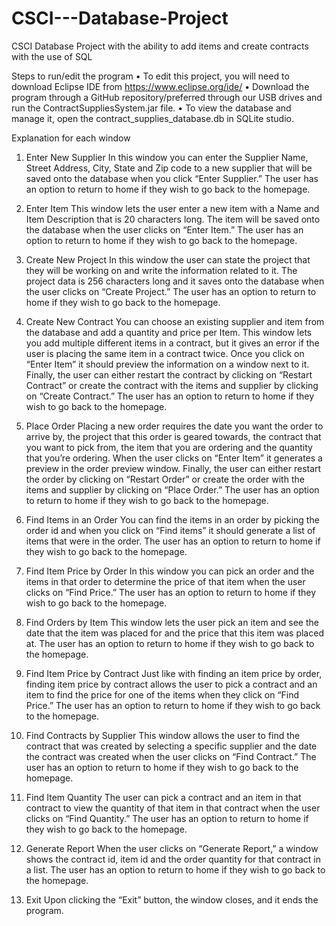 # CSCI---Database-Project
CSCI Database Project with the ability to add items and create contracts with the use of SQL

Steps to run/edit the program
•	To edit this project, you will need to download Eclipse IDE from https://www.eclipse.org/ide/
•	Download the program through a GitHub repository/preferred through our USB drives and run the ContractSuppliesSystem.jar file.
•	To view the database and manage it, open the contract_supplies_database.db in SQLite studio. 

Explanation for each window
1)  Enter New Supplier
In this window you can enter the Supplier Name, Street Address, City, State and Zip code to a new supplier that will be saved onto the database when you click “Enter Supplier.” The user has an option to return to home if they wish to go back to the homepage. 

2)	Enter Item
This window lets the user enter a new item with a Name and Item Description that is 20 characters long. The item will be saved onto the database when the user clicks on “Enter Item.” The user has an option to return to home if they wish to go back to the homepage. 

3)	Create New Project
In this window the user can state the project that they will be working on and write the information related to it. The project data is 256 characters long and it saves onto the database when the user clicks on “Create Project.” The user has an option to return to home if they wish to go back to the homepage.

4)	Create New Contract
You can choose an existing supplier and item from the database and add a quantity and price per Item. This window lets you add multiple different items in a contract, but it gives an error if the user is placing the same item in a contract twice. Once you click on “Enter Item” it should preview the information on a window next to it. Finally, the user can either restart the contract by clicking on “Restart Contract” or create the contract with the items and supplier by clicking on “Create Contract.” The user has an option to return to home if they wish to go back to the homepage.
  
5)	Place Order
Placing a new order requires the date you want the order to arrive by, the project that this order is geared towards, the contract that you want to pick from, the item that you are ordering and the quantity that you’re ordering. When the user clicks on “Enter Item” it generates a preview in the order preview window. Finally, the user can either restart the order by clicking on “Restart Order” or create the order with the items and supplier by clicking on “Place Order.” The user has an option to return to home if they wish to go back to the homepage.

6)	Find Items in an Order
You can find the items in an order by picking the order id and when you click on “Find items” it should generate a list of items that were in the order. The user has an option to return to home if they wish to go back to the homepage.
 
7)	Find Item Price by Order
In this window you can pick an order and the items in that order to determine the price of that item when the user clicks on “Find Price.” The user has an option to return to home if they wish to go back to the homepage.
 
8)	Find Orders by Item
This window lets the user pick an item and see the date that the item was placed for and the price that this item was placed at. The user has an option to return to home if they wish to go back to the homepage.
 
9)	Find Item Price by Contract
Just like with finding an item price by order, finding item price by contract allows the user to pick a contract and an item to find the price for one of the items when they click on “Find Price.” The user has an option to return to home if they wish to go back to the homepage.
 
10)	 Find Contracts by Supplier
This window allows the user to find the contract that was created by selecting a specific supplier and the date the contract was created when the user clicks on “Find Contract.” The user has an option to return to home if they wish to go back to the homepage.
 
11)	 Find Item Quantity
The user can pick a contract and an item in that contract to view the quantity of that item in that contract when the user clicks on “Find Quantity.” The user has an option to return to home if they wish to go back to the homepage.
 
12)	 Generate Report
When the user clicks on “Generate Report,” a window shows the contract id, item id and the order quantity for that contract in a list. The user has an option to return to home if they wish to go back to the homepage.
 
13)	 Exit
Upon clicking the “Exit” button, the window closes, and it ends the program.
